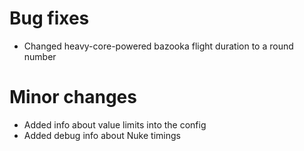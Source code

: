 # Bug fixes
* Changed heavy-core-powered bazooka flight duration to a round number
# Minor changes
* Added info about value limits into the config
* Added debug info about Nuke timings
